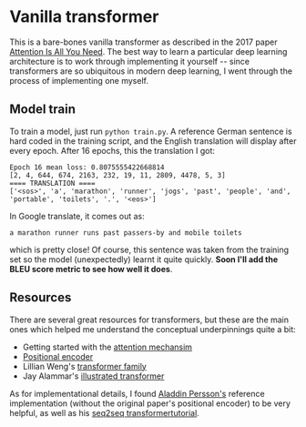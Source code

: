 # Vanilla transformer 

This is a bare-bones vanilla transformer as described in the 2017 paper [Attention Is All You Need](https://arxiv.org/abs/1706.03762). The best way to learn a particular deep learning architecture is to work through implementing it yourself -- since transformers are so ubiquitous in modern deep learning, I went through the process of implementing one myself. 

## Model train

To train a model, just run `python train.py`. A reference German sentence is hard coded in the training script, and the English translation will display after every epoch. After 16 epochs, this the translation I got:

```
Epoch 16 mean loss: 0.8075555422668814
[2, 4, 644, 674, 2163, 232, 19, 11, 2809, 4478, 5, 3]
==== TRANSLATION ====
['<sos>', 'a', 'marathon', 'runner', 'jogs', 'past', 'people', 'and', 'portable', 'toilets', '.', '<eos>']
```

In Google translate, it comes out as:

```
a marathon runner runs past passers-by and mobile toilets
```

which is pretty close! Of course, this sentence was taken from the training set so the model (unexpectedly) learnt it quite quickly. **Soon I'll add the BLEU score metric to see how well it does**.

## Resources

There are several great resources for transformers, but these are the main ones which helped me understand the conceptual underpinnings quite a bit:

* Getting started with the [attention mechansim](http://peterbloem.nl/blog/transformers)
* [Positional encoder](https://kazemnejad.com/blog/transformer_architecture_positional_encoding/)
* Lillian Weng's [transformer family](https://lilianweng.github.io/lil-log/2020/04/07/the-transformer-family.html)
* Jay Alammar's [illustrated transformer](https://jalammar.github.io/illustrated-transformer/)

As for implementational details, I found [Aladdin Persson's](https://github.com/aladdinpersson/Machine-Learning-Collection/blob/master/ML/Pytorch/more_advanced/transformer_from_scratch/transformer_from_scratch.py) reference implementation (without the original paper's positional encoder) to be very helpful, as well as his [seq2seq transformertutorial](https://www.youtube.com/watch?v=M6adRGJe5cQ).  

